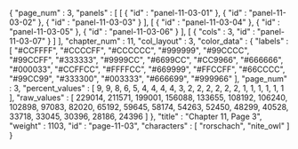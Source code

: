{
  "page_num" : 3,
  "panels" : [
    [
      {
        "id" : "panel-11-03-01"
      },
      {
        "id" : "panel-11-03-02"
      },
      {
        "id" : "panel-11-03-03"
      }
    ],
    [
      {
        "id" : "panel-11-03-04"
      },
      {
        "id" : "panel-11-03-05"
      },
      {
        "id" : "panel-11-03-06"
      }
    ],
    [
      {
        "cols" : 3,
        "id" : "panel-11-03-07"
      }
    ]
  ],
  "chapter_num" : 11,
  "col_layout" : 3,
  "color_data" : {
    "labels" : [
      "#CCFFFF",
      "#CCCCFF",
      "#CCCCCC",
      "#999999",
      "#99CCCC",
      "#99CCFF",
      "#333333",
      "#9999CC",
      "#6699CC",
      "#CC9966",
      "#666666",
      "#000033",
      "#CCFFCC",
      "#FFFFCC",
      "#669999",
      "#FFCCFF",
      "#66CCCC",
      "#99CC99",
      "#333300",
      "#003333",
      "#666699",
      "#999966"
    ],
    "page_num" : 3,
    "percent_values" : [
      9,
      9,
      8,
      6,
      5,
      4,
      4,
      4,
      4,
      3,
      2,
      2,
      2,
      2,
      2,
      2,
      1,
      1,
      1,
      1,
      1,
      1
    ],
    "raw_values" : [
      229014,
      211571,
      199001,
      156088,
      133655,
      108192,
      106240,
      102898,
      97083,
      82020,
      65192,
      59645,
      58174,
      54263,
      52450,
      48299,
      40528,
      33718,
      33045,
      30396,
      28186,
      24396
    ]
  },
  "title" : "Chapter 11, Page 3",
  "weight" : 1103,
  "id" : "page-11-03",
  "characters" : [
    "rorschach",
    "nite_owl"
  ]
}
